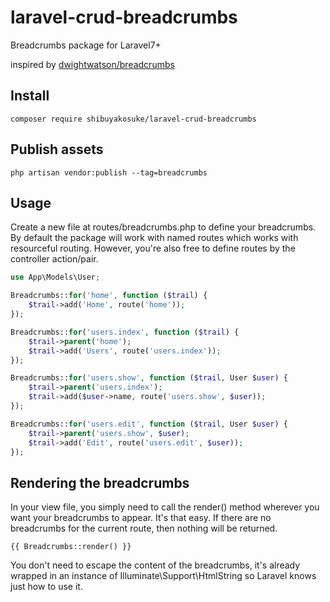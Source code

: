 # laravel-crud-breadcrumbs

Breadcrumbs package for Laravel7+

inspired by [dwightwatson/breadcrumbs](https://github.com/dwightwatson/breadcrumbs)

## Install

```
composer require shibuyakosuke/laravel-crud-breadcrumbs
```

## Publish assets

```
php artisan vendor:publish --tag=breadcrumbs
```

## Usage

Create a new file at routes/breadcrumbs.php to define your breadcrumbs. By default the package will work with named routes which works with resourceful routing. However, you're also free to define routes by the controller action/pair.

```php
use App\Models\User;

Breadcrumbs::for('home', function ($trail) {
    $trail->add('Home', route('home'));
});

Breadcrumbs::for('users.index', function ($trail) {
    $trail->parent('home');
    $trail->add('Users', route('users.index'));
});

Breadcrumbs::for('users.show', function ($trail, User $user) {
    $trail->parent('users.index');
    $trail->add($user->name, route('users.show', $user));
});

Breadcrumbs::for('users.edit', function ($trail, User $user) {
    $trail->parent('users.show', $user);
    $trail->add('Edit', route('users.edit', $user));
});
```

## Rendering the breadcrumbs

In your view file, you simply need to call the render() method wherever you want your breadcrumbs to appear. It's that easy. If there are no breadcrumbs for the current route, then nothing will be returned.

```
{{ Breadcrumbs::render() }}
```

You don't need to escape the content of the breadcrumbs, it's already wrapped in an instance of Illuminate\Support\HtmlString so Laravel knows just how to use it.
